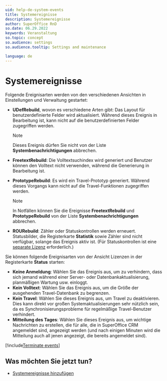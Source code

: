 ```yaml
---
uid: help-de-system-events
title: Systemereignisse
description: Systemereignisse
author: SuperOffice RnD
so.date: 06.29.2022
keywords: Veranstaltung
so.topic: concept
so.audience: settings
so.audience.tooltip: Settings and maintenance

language: de
---
```


# Systemereignisse

Folgende Ereignisarten werden von den verschiedenen Ansichten in Einstellungen und Verwaltung gestartet:

* **UDefRebuild**, wovon es verschiedene Arten gibt: Das Layout für benutzerdefinierte Felder wird aktualisiert. Während dieses Ereignis in Bearbeitung ist, kann nicht auf die benutzerdefinierten Felder zugegriffen werden.

    > [!NOTE]
    > Dieses Ereignis dürfen Sie nicht von der Liste **Systembenachrichtigungen** abbrechen.

* **FreetextRebuild**: Die Volltextsuchindex wird generiert und Benutzer können den Volltext nicht verwenden, während die Generierung in Bearbeitung ist.

* **PrototypeRebuild**: Es wird ein Travel-Prototyp generiert. Während dieses Vorgangs kann nicht auf die Travel-Funktionen zugegriffen werden.

    > [!NOTE]
    > In Notfällen können Sie die Ereignisse **FreetextRebuild** und **PrototypeRebuild** von der Liste **Systembenachrichtigungen** abbrechen.

* **ROURebuild**: Zähler oder Statuskontrollen werden erneuert. Statusbilder, die Registerkarte **Statistik** sowie Zähler sind nicht verfügbar, solange das Ereignis aktiv ist. (Für Statuskontrollen ist eine [separate Lizenz][2] erforderlich.)

Sie können folgende Ereignisarten von der Ansicht Lizenzen in der Registerkarte **Status** starten:

* **Keine Anmeldung**: Wählen Sie das Ereignis aus, um zu verhindern, dass sich jemand während einer Server- oder Datenbankaktualisierung, planmäßigen Wartung usw. einloggt.
* **Kein Volltext**: Wählen Sie das Ereignis aus, um die Größe der ausgehenden Travel-Datenbank zu begrenzen.
* **Kein Travel**: Wählen Sie dieses Ereignis aus, um Travel zu deaktivieren. Dies kann direkt vor großen Systemaktualisierungen sehr nützlich sein, da es Synchronisierungsprobleme für regelmäßige Travel-Benutzer verhindert.
* **Mitteilung des Tages**: Wählen Sie dieses Ereignis aus, um wichtige Nachrichten zu erstellen, die für alle, die in SuperOffice CRM angemeldet sind, angezeigt werden (und nach einigen Minuten wird die Mitteilung auch all jenen angezeigt, die bereits angemeldet sind).

[!include[Terminate events](includes/note-terminate-event.md)]

## Was möchten Sie jetzt tun?

* [Systemereignisse hinzufügen][1]

<!-- Referenced links -->
[1]: add-system-event.md
[2]: ../license/index.md

<!-- Referenced images -->
